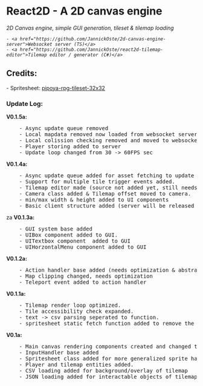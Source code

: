<h1>React2D - A 2D canvas engine</h1>
<i>
    2D Canvas engine, simple GUI generation, tileset & tilemap loading<br />
    
    - <a href="https://github.com/JannickOste/2d-canvas-engine-server">Websocket server (TS)</a>
    - <a href="https://github.com/JannickOste/react2d-tilemap-editor">Tilemap editor / generator (C#)</a>
</i>


<h2>Credits: </h2>
- Spritesheet: <a href="https://pipoya.itch.io/pipoya-rpg-tileset-32x32">pipoya-rpg-tileset-32x32</a>

<h3>Update Log:</h3> 
<strong>V0.1.5a:</strong> 
<pre>
    - Async update queue removed
    - Local mapdata removed now loaded from websocket server
    - Local colission checking removed and moved to websocket server
    - Player storing added to server
    - Update loop changed from 30 -> 60FPS sec
</pre>
<strong>V0.1.4a:</strong> 
<pre>
    - Async update queue added for asset fetching to update loop.
    - Support for multiple tile trigger events added. 
    - Tilemap editor made (source not added yet, still needs some bug fixing)
    - Camera class added & Tilemap offset moved to camera.
    - min/max width & height added to UI components
    - Basic client structure added (server will be released in seperate repository).
</pre>
za
<strong>V0.1.3a:</strong> 
<pre>
    - GUI system base added
    - UIBox component added to GUI.
    - UITextbox component  added to GUI
    - UIHorzontalMenu component added to GUI 
</pre>

<strong>V0.1.2a:</strong> 
<pre>
    - Action handler base added (needs optimization & abstractation, no interface implementation in node, gotta look into this)
    - Map clipping changed, needs optimization 
    - Teleport event added to action handler
</pre>

<strong>V0.1.1a:</strong> 
<pre>
    - Tilemap render loop optimized.
    - Tile accessibility check expanded. 
    - text -> csv parsing seperated to function.
    - spritesheet static fetch function added to remove the need to load/parse image yourself.
</pre>

<strong>V0.1a:</strong> 
<pre>
    - Main canvas rendering components created and changed to frame based updates.
    - InputHandler base added
    - Spritesheet class added for more generalized sprite handeling
    - Player and tilemap entities added.
    - CSV loading added for background/overlay of tilemap
    - JSON loading added for interactable objects of tilemap
</pre>
